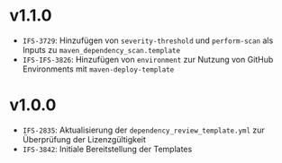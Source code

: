 # v1.1.0 
- `IFS-3729`: Hinzufügen von `severity-threshold` und `perform-scan` als Inputs zu `maven_dependency_scan.template`
- `IFS-IFS-3826`: Hinzufügen von `environment` zur Nutzung von GitHub Environments mit `maven-deploy-template`

# v1.0.0
- `IFS-2835`: Aktualisierung der `dependency_review_template.yml` zur Überprüfung der Lizenzgültigkeit
- `IFS-3842`: Initiale Bereitstellung der Templates
